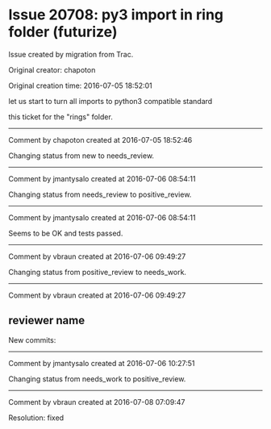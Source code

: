 # Issue 20708: py3 import in ring folder (futurize)

Issue created by migration from Trac.

Original creator: chapoton

Original creation time: 2016-07-05 18:52:01

let us start to turn all imports to python3 compatible standard

this ticket for the "rings" folder.


---

Comment by chapoton created at 2016-07-05 18:52:46

Changing status from new to needs_review.


---

Comment by jmantysalo created at 2016-07-06 08:54:11

Changing status from needs_review to positive_review.


---

Comment by jmantysalo created at 2016-07-06 08:54:11

Seems to be OK and tests passed.


---

Comment by vbraun created at 2016-07-06 09:49:27

Changing status from positive_review to needs_work.


---

Comment by vbraun created at 2016-07-06 09:49:27

reviewer name
----
New commits:


---

Comment by jmantysalo created at 2016-07-06 10:27:51

Changing status from needs_work to positive_review.


---

Comment by vbraun created at 2016-07-08 07:09:47

Resolution: fixed
